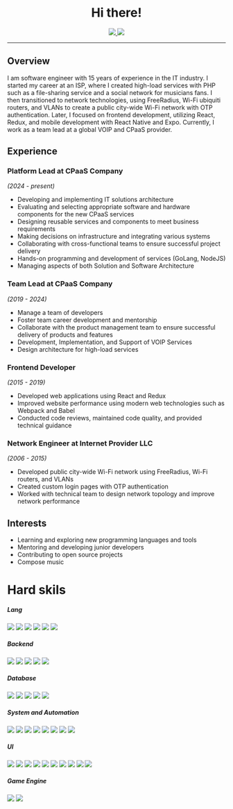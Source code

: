 <h1 align='center'>Hi there!</h1>

<p align='center'>
  <a href="https://t.me/mikekabanov">
    <img src="https://img.shields.io/badge/-Telegram-0088CC?&style=for-the-badge&logo=telegram&logoColor=white"/>
  </a>
  <a href="mailto:kabanov.mike@gmail.com">
    <img src="https://img.shields.io/badge/gmail-%23D14836.svg?&style=for-the-badge&logo=gmail&logoColor=white"/>
  </a>
</p>


<hr>

## Overview
I am software engineer with 15 years of experience in the IT industry. I started my career at an ISP, where I created high-load services with PHP such as a file-sharing service and a social network for musicians fans. I then transitioned to network technologies, using FreeRadius, Wi-Fi ubiquiti routers, and VLANs to create a public city-wide Wi-Fi network with OTP authentication. Later, I focused on frontend development, utilizing React, Redux, and mobile development with React Native and Expo. Currently, I work as a team lead at a global VOIP and CPaaS provider.

## Experience
### Platform Lead at CPaaS Company
*(2024 - present)*
- Developing and implementing IT solutions architecture
- Evaluating and selecting appropriate software and hardware components for the new CPaaS services
- Designing reusable services and components to meet business requirements
- Making decisions on infrastructure and integrating various systems
- Collaborating with cross-functional teams to ensure successful project delivery
- Hands-on programming and development of services (GoLang, NodeJS)
- Managing aspects of both Solution and Software Architecture

### Team Lead at CPaaS Company
*(2019 - 2024)*
- Manage a team of developers 
- Foster team career development and mentorship 
- Collaborate with the product management team to ensure successful delivery of products and features
- Development, Implementation, and Support of VOIP Services
- Design architecture for high-load services

### Frontend Developer
*(2015 - 2019)*
- Developed web applications using React and Redux
- Improved website performance using modern web technologies such as Webpack and Babel
- Conducted code reviews, maintained code quality, and provided technical guidance

### Network Engineer at Internet Provider LLC
*(2006 - 2015)*
- Developed public city-wide Wi-Fi network using FreeRadius, Wi-Fi routers, and VLANs
- Created custom login pages with OTP authentication
- Worked with technical team to design network topology and improve network performance

## Interests
- Learning and exploring new programming languages and tools
- Mentoring and developing junior developers 
- Contributing to open source projects 
- Compose music

# Hard skils

<h5>Lang</h5>
<p>
  <img src="https://img.shields.io/badge/typescript-%23007ACC.svg?&style=for-the-badge&logo=typescript&logoColor=white"/>
  <img src="https://img.shields.io/badge/go-%2300ADD8.svg?style=for-the-badge&logo=go&logoColor=white"/>
  <img src="https://img.shields.io/badge/csharp-239120.svg?&style=for-the-badge&logo=csharp&logoColor=white"/>
  <img src="https://img.shields.io/badge/rust-000000.svg?&style=for-the-badge&logo=rust&logoColor=white"/>
  <img src="https://img.shields.io/badge/php-777BB4.svg?style=for-the-badge&logo=php&logoColor=white"/>
  <img src="https://img.shields.io/badge/ruby-CC342D.svg?&style=for-the-badge&logo=ruby&logoColor=white"/>
</p>

<h5>Backend</h5>
<p>
  <img src="https://img.shields.io/badge/node.js-%23339933.svg?&style=for-the-badge&logo=node.js&logoColor=white"/>
  <img src="https://img.shields.io/badge/go-%2300ADD8.svg?style=for-the-badge&logo=go&logoColor=white"/>
  <img src="https://img.shields.io/badge/OpenAPI-6BA539?style=for-the-badge&logo=Swagger&logoColor=white"/>
  <img src="https://img.shields.io/badge/rabbitmq-%23FF6600.svg?&style=for-the-badge&logo=rabbitmq&logoColor=white"/>
  <img src="https://img.shields.io/badge/redis-%23DD0031.svg?style=for-the-badge&logo=redis&logoColor=white"/>
</p>

<h5>Database</h5>
<p>
   <img src="https://img.shields.io/badge/mysql-4479A1?style=for-the-badge&logo=mysql&logoColor=white"/>
   <img src="https://img.shields.io/badge/postgres-%23316192.svg?style=for-the-badge&logo=postgresql&logoColor=white"/>
   <img src="https://img.shields.io/badge/ElasticSearch-005571?style=for-the-badge&logo=elasticsearch"/>
   <img src="https://img.shields.io/badge/clickhouse-e6a715?style=for-the-badge&logo=clickhouse&logoColor=white"/>
   <img src="https://img.shields.io/badge/MongoDB-%234ea94b.svg?style=for-the-badge&logo=mongodb&logoColor=white"/>
</p>

<h5>System and Automation</h5>
<p>
  <img src="https://img.shields.io/badge/linux-0D597F.svg?style=for-the-badge&logo=linux&logoColor=white"/>
  <img src="https://img.shields.io/badge/apache2-D22128.svg?style=for-the-badge&logo=apache&logoColor=white"/>
  <img src="https://img.shields.io/badge/nginx-%23009639.svg?style=for-the-badge&logo=nginx&logoColor=white"/>
  <img src="https://img.shields.io/badge/Docker-2496ED?style=for-the-badge&logo=docker&logoColor=white"/>
  <img src="https://img.shields.io/badge/pm2-2B037A?style=for-the-badge&logo=pm2&logoColor=white"/>
  <img src="https://img.shields.io/badge/ansible-%231A1918.svg?style=for-the-badge&logo=ansible&logoColor=white"/>
  <img src="https://img.shields.io/badge/gitlab%20ci-%23181717.svg?style=for-the-badge&logo=gitlab&logoColor=white"/>
  <img src="https://img.shields.io/badge/Jest-323330?style=for-the-badge&logo=Jest&logoColor=white"/>
</p>


<h5>UI</h5>
<p>
  <img src="https://img.shields.io/badge/html5%20-%23e34f26.svg?&style=for-the-badge&logo=html5&logoColor=white"/>
  <img src="https://img.shields.io/badge/CSS3-1572B6?&style=for-the-badge&logo=css3&logoColor=white"/>
  <img src="https://img.shields.io/badge/React-20232A?style=for-the-badge&logo=react&logoColor=61DAFB"/>
  <img src="https://img.shields.io/badge/redux-%23593d88.svg?style=for-the-badge&logo=redux&logoColor=white"/>
  <img src="https://img.shields.io/badge/sass%20-%23cc6699.svg?&style=for-the-badge&logo=sass&logoColor=white"/>
  <img src="https://img.shields.io/badge/webpack-%238DD6F9.svg?style=for-the-badge&logo=webpack&logoColor=black"/>
  <img src="https://img.shields.io/badge/web3.js-F16822?style=for-the-badge&logo=web3.js&logoColor=white"/>
  <img src="https://img.shields.io/badge/electron-47848F.svg?style=for-the-badge&logo=electron&logoColor=white"/>
  <img src="https://img.shields.io/badge/react_native-%2320232a.svg?style=for-the-badge&logo=react&logoColor=%2361DAFB"/>
  <img src="https://img.shields.io/badge/expo-000020?style=for-the-badge&logo=expo&logoColor=white"/>
</p>

<h5>Game Engine</h5>
<p>
  <img src="https://img.shields.io/badge/unity-36566F.svg?&style=for-the-badge&logo=unity&logoColor=white"/>
  <img src="https://img.shields.io/badge/godot-36566F.svg?&style=for-the-badge&logo=godot&logoColor=white"/>
</p>
